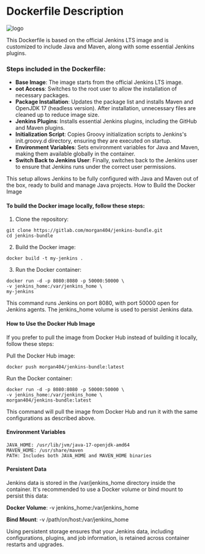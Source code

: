 # Dockerfile Description
![logo](https://gitlab.com/morgan404/jenkins-bundle/-/blob/main/Logo.png)

This Dockerfile is based on the official Jenkins LTS image and is customized to include Java and Maven, along with some essential Jenkins plugins.

### Steps included in the Dockerfile:

- **Base Image**: The image starts from the official Jenkins LTS image.
- **oot Access**: Switches to the root user to allow the installation of necessary packages.
- **Package Installation**: Updates the package list and installs Maven and OpenJDK 17 (headless version). After installation, unnecessary files are cleaned up to reduce image size.
- **Jenkins Plugins**: Installs essential Jenkins plugins, including the GitHub and Maven plugins.
- **Initialization Script**: Copies Groovy initialization scripts to Jenkins's init.groovy.d directory, ensuring they are executed on startup.
- **Environment Variables**: Sets environment variables for Java and Maven, making them available globally in the container.
- **Switch Back to Jenkins User**: Finally, switches back to the Jenkins user to ensure that Jenkins runs under the correct user permissions.

This setup allows Jenkins to be fully configured with Java and Maven out of the box, ready to build and manage Java projects.
How to Build the Docker Image

#### To build the Docker image locally, follow these steps:

1. Clone the repository:
```
git clone https://gitlab.com/morgan404/jenkins-bundle.git
cd jenkins-bundle
```

2. Build the Docker image:
```
docker build -t my-jenkins .
```

3. Run the Docker container:
```
docker run -d -p 8080:8080 -p 50000:50000 \
-v jenkins_home:/var/jenkins_home \
my-jenkins
```

This command runs Jenkins on port 8080, with port 50000 open for Jenkins agents. The jenkins_home volume is used to persist Jenkins data.

#### How to Use the Docker Hub Image

If you prefer to pull the image from Docker Hub instead of building it locally, follow these steps:

Pull the Docker Hub image:

```
docker push morgan404/jenkins-bundle:latest
```

Run the Docker container:

```
docker run -d -p 8080:8080 -p 50000:50000 \
-v jenkins_home:/var/jenkins_home \
morgan404/jenkins-bundle:latest
```

This command will pull the image from Docker Hub and run it with the same configurations as described above.

#### Environment Variables

    JAVA_HOME: /usr/lib/jvm/java-17-openjdk-amd64
    MAVEN_HOME: /usr/share/maven
    PATH: Includes both JAVA_HOME and MAVEN_HOME binaries

#### Persistent Data

Jenkins data is stored in the /var/jenkins_home directory inside the container. It's recommended to use a Docker volume or bind mount to persist this data:

**Docker Volume**: -v jenkins_home:/var/jenkins_home

**Bind Mount**: -v /path/on/host:/var/jenkins_home

Using persistent storage ensures that your Jenkins data, including configurations, plugins, and job information, is retained across container restarts and upgrades.
